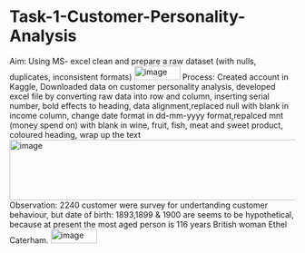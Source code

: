 # Task-1-Customer-Personality-Analysis
Aim: Using MS- excel clean and prepare a raw dataset (with nulls, duplicates, inconsistent formats)
<img width="81" height="25" alt="image" src="https://github.com/user-attachments/assets/2545e449-c089-4956-bd35-b3c96767468c" />
Process: Created account in Kaggle, Downloaded data on customer personality analysis, developed excel file by converting raw data into row and column, inserting serial number, bold effects to heading, data alignment,replaced null with blank in income column, change date format in dd-mm-yyyy format,repalced mnt (money spend on) with blank in wine, fruit, fish, meat and sweet product, coloured heading, wrap up the text														
<img width="1201" height="107" alt="image" src="https://github.com/user-attachments/assets/b8e1d545-60d4-4907-9197-188eab177658" />
Observation:  2240 customer were survey for undertanding customer behaviour, but date of birth: 1893,1899 & 1900 are seems to be hypothetical, because at present the most aged person is 116 years British woman Ethel Caterham.
<img width="81" height="25" alt="image" src="https://github.com/user-attachments/assets/0389c7dc-f64a-4bfb-b037-853273c85200" />
